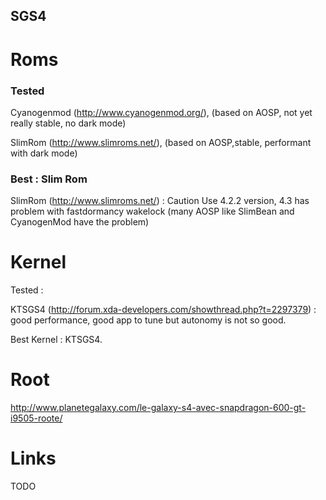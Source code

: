 SGS4
----

Roms
====

### Tested

Cyanogenmod (http://www.cyanogenmod.org/), (based on AOSP, not yet really stable, no dark mode)

SlimRom (http://www.slimroms.net/),  (based on AOSP,stable, performant with dark mode) 


### Best : Slim Rom 
SlimRom (http://www.slimroms.net/) : Caution Use 4.2.2 version, 4.3 has problem with fastdormancy wakelock (many AOSP like SlimBean and CyanogenMod have the problem)


Kernel
======
Tested :

KTSGS4 (http://forum.xda-developers.com/showthread.php?t=2297379) : good performance, good app to tune but autonomy is not so good.

Best Kernel : KTSGS4.

Root
====
http://www.planetegalaxy.com/le-galaxy-s4-avec-snapdragon-600-gt-i9505-roote/


Links
=====
TODO
